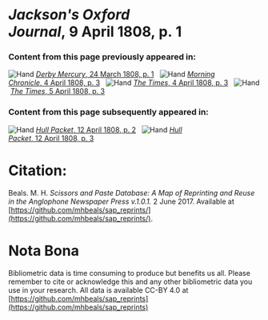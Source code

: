 # *Jackson's Oxford Journal*, 9 April 1808, p. 1  
  
### Content from this page previously appeared in:  
![Hand](http://scissorsandpaste.net/wp-content/uploads/2017/06/smallhandpointer.png) [*Derby Mercury*, 24 March 1808, p. 1](https://mhbeals.github.io/sap_html/Derby-Mercury/Derby-Mercury-24-March-1808-p-1)  
![Hand](http://scissorsandpaste.net/wp-content/uploads/2017/06/smallhandpointer.png) [*Morning Chronicle*, 4 April 1808, p. 3](https://mhbeals.github.io/sap_html/Morning-Chronicle/Morning-Chronicle-4-April-1808-p-3)  
![Hand](http://scissorsandpaste.net/wp-content/uploads/2017/06/smallhandpointer.png) [*The Times*, 4 April 1808, p. 3](https://mhbeals.github.io/sap_html/The-Times/The-Times-4-April-1808-p-3)  
![Hand](http://scissorsandpaste.net/wp-content/uploads/2017/06/smallhandpointer.png) [*The Times*, 5 April 1808, p. 3](https://mhbeals.github.io/sap_html/The-Times/The-Times-5-April-1808-p-3)  
  
### Content from this page subsequently appeared in:  
![Hand](http://scissorsandpaste.net/wp-content/uploads/2017/06/smallhandpointer.png) [*Hull Packet*, 12 April 1808, p. 2](https://mhbeals.github.io/sap_html/Hull-Packet/Hull-Packet-12-April-1808-p-2)  
![Hand](http://scissorsandpaste.net/wp-content/uploads/2017/06/smallhandpointer.png) [*Hull Packet*, 12 April 1808, p. 3](https://mhbeals.github.io/sap_html/Hull-Packet/Hull-Packet-12-April-1808-p-3)  


# Citation: 

Beals. M. H. *Scissors and Paste Database: A Map of Reprinting and Reuse in the Anglophone Newspaper Press v.1.0.1.* 2 June 2017. Available at [https://github.com/mhbeals/sap_reprints/](https://github.com/mhbeals/sap_reprints/). 

# Nota Bona

Bibliometric data is time consuming to produce but benefits us all. Please remember to cite or acknowledge this and any other bibliometric data you use in your research. All data is available CC-BY 4.0 at [https://github.com/mhbeals/sap_reprints](https://github.com/mhbeals/sap_reprints)